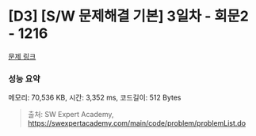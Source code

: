 # [D3] [S/W 문제해결 기본] 3일차 - 회문2 - 1216 

[문제 링크](https://swexpertacademy.com/main/code/problem/problemDetail.do?contestProbId=AV14Rq5aABUCFAYi) 

### 성능 요약

메모리: 70,536 KB, 시간: 3,352 ms, 코드길이: 512 Bytes



> 출처: SW Expert Academy, https://swexpertacademy.com/main/code/problem/problemList.do